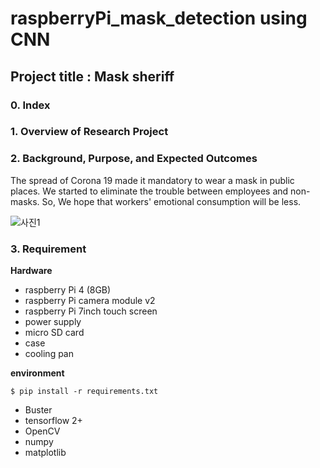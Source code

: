 # raspberryPi_mask_detection using CNN
## Project title : Mask sheriff

### 0. Index


### 1. Overview of Research Project



### 2. Background, Purpose, and Expected Outcomes
The spread of Corona 19 made it mandatory to wear a mask in public places.
We started to eliminate the trouble between employees and non-masks.
So, We hope that workers' emotional consumption will be less.

![사진1](https://user-images.githubusercontent.com/57394605/97212004-2b93b100-1803-11eb-82e7-813d1f0659eb.png)


### 3. Requirement
**Hardware**
* raspberry Pi 4 (8GB)
* raspberry Pi camera module v2
* raspberry Pi 7inch touch screen
* power supply
* micro SD card
* case
* cooling pan

**environment**

    $ pip install -r requirements.txt

* Buster
* tensorflow 2+
* OpenCV
* numpy
* matplotlib


